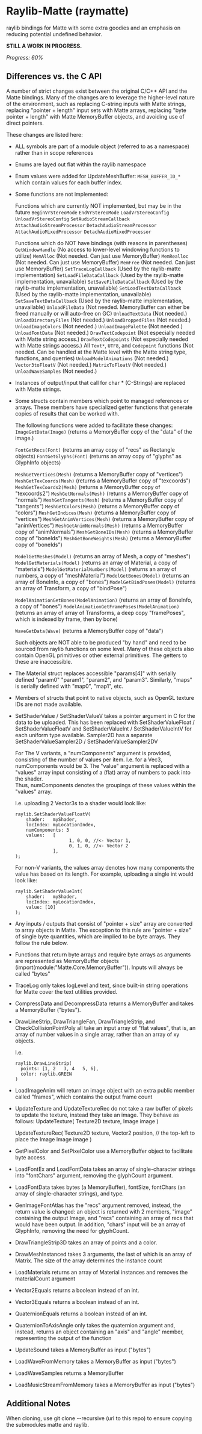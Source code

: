 # Raylib-Matte (raymatte)
raylib bindings for Matte with some extra goodies and an emphasis 
on reducing potential undefined behavior.


**STILL A WORK IN PROGRESS.**

*Progress: 60%*


## Differences vs. the C API

A number of strict changes exist between the original C/C++ API 
and the Matte bindings. Many of the changes are to leverage
the higher-level nature of the environment, such as replacing 
C-string inputs with Matte strings, replacing "pointer + length" input 
sets with Matte arrays, replacing "byte pointer + length" with 
Matte MemoryBuffer objects, and avoiding use of direct pointers.

These changes are listed here:


- ALL symbols are part of a module object (referred to as a namespace) 
  rather than in scope references
  
- Enums are layed out flat within the raylib namespace

- Enum values were added for UpdateMeshBuffer: `MESH_BUFFER_ID_*`
  which contain values for each buffer index.

- Some functions are not implemented:

     Functions which are currently NOT implemented, but may be in the future
          `BeginVrStereoMode`
          `EndVrStereoMode`
          `LoadVrStereoConfig`
          `UnloadVrStereoConfig`
          `SetAudioStreamCallback`
          `AttachAudioStreamProcessor`
          `DetachAudioStreamProcessor`
          `AttachAudioMixedProcessor`
          `DetachAudioMixedProcessor`
          
          
     Functions which do NOT have bindings (with reasons in parentheses)
          `GetWindowHandle` (No access to lower-level windowing functions to utilize)
          `MemAlloc` (Not needed. Can just use MemoryBuffer)
          `MemRealloc` (Not needed. Can just use MemoryBuffer)
          `MemFree` (Not needed. Can just use MemoryBuffer)
          `SetTraceLogCallback` (Used by the raylib-matte implementation)
          `SetLoadFileDataCallback` (Used by the raylib-matte implementation, unavailable)
          `SetSaveFileDataCallback` (Used by the raylib-matte implementation, unavailable)
          `SetLoadTextDataCallback` (Used by the raylib-matte implementation, unavailable)
          `SetSaveTextDataCallback` (Used by the raylib-matte implementation, unavailable)
          `UnloadFileData` (Not needed. MemoryBuffer can either be freed manually or will auto-free on GC)
          `UnloadTextData` (Not needed.)
          `UnloadDirectoryFiles` (Not needed.)
          `UnloadDroppedFiles` (Not needed.)
          `UnloadImageColors` (Not needed.)
          `UnloadImagePalette` (Not needed.)
          `UnloadFontData` (Not needed.)
          `DrawTextCodepoint` (Not especially needed with Matte string access.)
          `DrawTextCodepoints` (Not especially needed with Matte strings access.)
          All `Text*`, `UTF8`, and `Codepoint` functions (Not needed. Can be handled at the Matte level with the Matte string type, functions, and querries)
          `UnloadModelAnimations` (Not needed.)
          `Vector3toFloatV` (Not needed.)
          `MatrixToFloatV` (Not needed.)
          `UnloadWaveSamples` (Not needed.)
            
- Instances of output/input that call for char * (C-Strings) are replaced 
  with Matte strings.            
          
- Some structs contain members which point to managed references 
  or arrays. These members have specialized getter functions that generate 
  copies of results that can be worked with.
  
  The following functions were added to facilitate these changes:
    `ImageGetData(Image)` (returns a MemoryBuffer copy of the "data" of the image.)

    `FontGetRecs(Font)` (returns an array copy of "recs" as Rectangle objects)
    `FontGetGlyphs(Font)` (returns an array copy of "glyphs" as GlyphInfo objects)

    `MeshGetVertices(Mesh)` (returns a MemoryBuffer copy of "vertices")
    `MeshGetTexCoords(Mesh)` (returns a MemoryBuffer copy of "texcoords")
    `MeshGetTexCoords2(Mesh)` (returns a MemoryBuffer copy of "texcoords2")
    `MeshGetNormals(Mesh)` (returns a MemoryBuffer copy of "normals")
    `MeshGetTangents(Mesh)` (returns a MemoryBuffer copy of "tangents")
    `MeshGetColors(Mesh)` (returns a MemoryBuffer copy of "colors")
    `MeshGetIndices(Mesh)` (returns a MemoryBuffer copy of "vertices")
    `MeshGetAnimVertices(Mesh)` (returns a MemoryBuffer copy of "animVertices")
    `MeshGetAnimNormals(Mesh)` (returns a MemoryBuffer copy of "animNormals")
    `MeshGetBoneIDs(Mesh)` (returns a MemoryBuffer copy of "boneIds")
    `MeshGetBoneWeights(Mesh)` (returns a MemoryBuffer copy of "boneIds")

    `ModelGetMeshes(Model)` (returns an array of Mesh, a copy of "meshes")
    `ModelGetMaterials(Model)` (returns an array of Material, a copy of "materials")
    `ModelGetMaterialNumbers(Model)` (returns an array of numbers, a copy of "meshMaterial")
    `ModelGetBones(Model)` (returns an array of BoneInfo, a copy of "bones")
    `ModelGetBindPoses(Model)` (returns an array of Transform, a copy of "bindPose")
    
    `ModelAnimationGetBones(ModelAnimation)` (returns an array of BoneInfo, a copy of "bones")
    `ModelAnimationGetFramePoses(ModelAnimation)` (returns an array of array of Transforms, a deep copy "framePoses", which is indexed by frame, then by bone)
    
    
    `WaveGetData(Wave)` (returns a MemoryBuffer copy of "data")



  Such objects are NOT able to be produced "by hand" and need to be 
  sourced from raylib functions on some level. Many of these objects 
  also contain OpenGL primitives or other external primitives. The getters 
  to these are inaccessible.

- The Material struct replaces accessible "params[4]" with serially defined 
  "param0" "param1", "param2", and "param3". Similarly, "maps" is serially
  defined with "map0", "map1", etc.
  
- Members of structs that point to native objects, such as OpenGL 
  texture IDs are not made available.

- SetShaderValue / SetShaderValueV takes a pointer argument in 
  C for the data to be uploaded. This has been replaced with 
  SetShaderValueFloat / SetShaderValueFloatV and 
  SetShaderValueInt / SetShaderValueIntV for each uniform 
  type available. Sampler2D has a separate 
  SetShaderValueSampler2D / SetShaderValueSampler2DV
  
  
  For The V variants, a "numComponents" 
  argument is provided, consisting of the number of values per 
  item. I.e. for a Vec3, numComponents would be 3. 
  The "value" argument is replaced with a "values" array input 
  consisting of a (flat) array of numbers to pack into the shader.             
  Thus, numComponents denotes the groupings of these values within the "values"
  array.

  I.e. uploading 2 Vector3s to a shader would look like:
    
    ```
    raylib.SetShaderValueFloatV(
        shader:   myShader,
        locIndex: myLocationIndex,
        numComponents: 3
        values:   [
                        1, 0, 0, //<- Vector 1,
                        0, 1, 0, //<- Vector 2
                  ],
    );
    ```
    
    
  For non-V variants, the values array denotes how many components 
  the value has based on its length. For example, uploading a 
  single int would look like:

    ```
    raylib.SetShaderValueInt(
        shader:   myShader,
        locIndex: myLocationIndex,
        value: [10]
    );
    ```

- Any inputs / outputs that consist of "pointer + size" array are 
  converted to array objects in Matte. The exception to this rule are "pointer + size" 
  of single byte quantities, which are implied to be byte arrays. They follow 
  the rule below.

- Functions that return byte arrays and require byte arrays 
  as arguments are represented as MemoryBuffer objects 
  (import(module:"Matte.Core.MemoryBuffer")). Inputs will always 
  be called "bytes"
  

  
- TraceLog only takes logLevel and text, since built-in string 
  operations for Matte cover the text utilities provided.

- CompressData and DecompressData returns a MemoryBuffer and takes a MemoryBuffer ("bytes").

- DrawLineStrip, DrawTriangleFan, DrawTriangleStrip, and CheckCollisionPointPoly all take an input array of "flat values", that is, an array of 
  number values in a single array, rather than an array of xy objects.
  
  I.e.
  ```
  raylib.DrawLineStrip(
    points: [1, 2   3, 4   5, 6],
    color: raylib.GREEN
  )
  ```
  
- LoadImageAnim will return an image object with an extra public member called "frames",
  which contains the output frame count
  
- UpdateTexture and UpdateTextureRec do not take a raw buffer of pixels to 
  update the texture, instead they take an image. They behave as follows:
    UpdateTexture(
        Texture2D texture,
        Image image
    )

    UpdateTextureRec(
        Texture2D texture,
        Vector2 position, // the top-left to place the Image
        Image image
    )
- GetPixelColor and SetPixelColor use a MemoryBuffer object to 
  facilitate byte access.
  
- LoadFontEx and LoadFontData takes an array of single-character strings into "fontChars" argument,
  removing the glyphCount argument.
  
- LoadFontData takes bytes (a MemoryBuffer), fontSize, fontChars (an array of single-character strings), and type.
   
- GenImageFontAtlas has the "recs" argument removed, instead, the return value is changed: an object is returned with 2 members, 
  "image" containing the output Image, and "recs" containing an array of recs that would have been output.
  In addition, "chars" input will be an array of GlyphInfo, removing the need for glyphCount.
  
- DrawTriangleStrip3D takes an array of points and a color.
  
- DrawMeshInstanced takes 3 arguments, the last of which is an array of Matrix.
  The size of the array determines the instance count
  
- LoadMaterials returns an array of Material instances and removes the 
  materialCount argument

- Vector2Equals returns a boolean instead of an int.

- Vector3Equals returns a boolean instead of an int.

- QuaternionEquals returns a boolean instead of an int.
  
- QuaternionToAxisAngle only takes the quaternion argument and, instead, returns 
  an object containing an "axis" and "angle" member, representing the 
  output of the function
  
- UpdateSound takes a MemoryBuffer as input ("bytes")

- LoadWaveFromMemory takes a MemoryBuffer as input ("bytes")

- LoadWaveSamples returns a MemoryBuffer

- LoadMusicStreamFromMemory takes a MemoryBuffer as input ("bytes")
## Additional Notes

When cloning, use git clone --recursive (url to this repo) to ensure copying the submodules matte and raylib.
